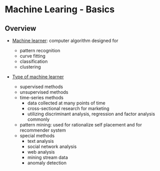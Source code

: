# Machine Learing - Basics


## Overview

+ [Machine learner](../Notes/a12-MLArticles.md#making-sense-of-machine-learner): computer algorithm designed for 
  + pattern recognition
  + curve fitting
  + classification
  + clustering

+ [Type of machine learner](../Notes/a12-MLArticles.md#making-sense-of-machine-learner)
  + supervised methods
  + unsupervised methods
  + time-series methods
    + data collected at many points of time
    + cross-sectional research for marketing
    + utilizing discriminant analysis, regression and factor analysis commonly
  + pattern mining: used for rationalize self placement and for recommender system
  + special methods
    + text analysis
    + social network analysis
    + web analysis
    + mining stream data
    + anomaly detection
